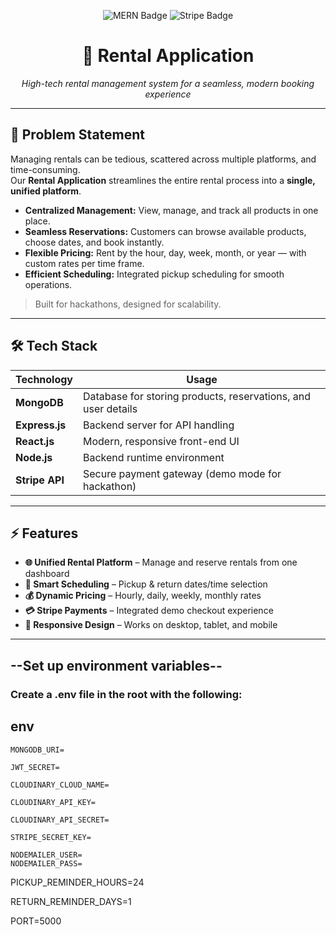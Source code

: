 <!-- Banner or Project Header -->
<p align="center">
  <img src="https://img.shields.io/badge/MERN-Stack-4DB33D?style=for-the-badge&logo=mongodb&logoColor=white" alt="MERN Badge"/>
  <img src="https://img.shields.io/badge/Stripe-Integration-635BFF?style=for-the-badge&logo=stripe&logoColor=white" alt="Stripe Badge"/>
</p>


<h1 align="center">🚀 Rental Application</h1>
<p align="center">
  <em>High-tech rental management system for a seamless, modern booking experience</em>
</p>

---

## 📜 Problem Statement

Managing rentals can be tedious, scattered across multiple platforms, and time-consuming.  
Our **Rental Application** streamlines the entire rental process into a **single, unified platform**.

- **Centralized Management:** View, manage, and track all products in one place.  
- **Seamless Reservations:** Customers can browse available products, choose dates, and book instantly.  
- **Flexible Pricing:** Rent by the hour, day, week, month, or year — with custom rates per time frame.  
- **Efficient Scheduling:** Integrated pickup scheduling for smooth operations.  

> Built for hackathons, designed for scalability.  

---

## 🛠 Tech Stack

| Technology     | Usage |
|----------------|-------|
| **MongoDB**    | Database for storing products, reservations, and user details |
| **Express.js** | Backend server for API handling |
| **React.js**   | Modern, responsive front-end UI |
| **Node.js**    | Backend runtime environment |
| **Stripe API** | Secure payment gateway (demo mode for hackathon) |

---

## ⚡ Features

- **🌐 Unified Rental Platform** – Manage and reserve rentals from one dashboard  
- **📅 Smart Scheduling** – Pickup & return dates/time selection  
- **💰 Dynamic Pricing** – Hourly, daily, weekly, monthly rates  
- **💳 Stripe Payments** – Integrated demo checkout experience  
- **📱 Responsive Design** – Works on desktop, tablet, and mobile  

---

## --Set up environment variables--
### Create a .env file in the root with the following:

## env

```
MONGODB_URI=

JWT_SECRET=

CLOUDINARY_CLOUD_NAME=

CLOUDINARY_API_KEY=

CLOUDINARY_API_SECRET=

STRIPE_SECRET_KEY=

NODEMAILER_USER=
NODEMAILER_PASS=
```

PICKUP_REMINDER_HOURS=24

RETURN_REMINDER_DAYS=1

PORT=5000



